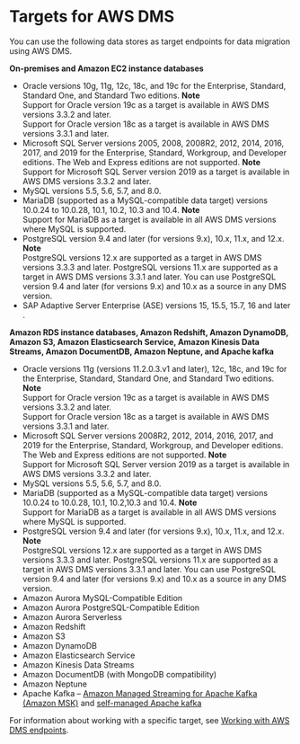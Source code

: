 # Targets for AWS DMS<a name="CHAP_Introduction.Targets"></a>

You can use the following data stores as target endpoints for data migration using AWS DMS\.

**On\-premises and Amazon EC2 instance databases**
+ Oracle versions 10g, 11g, 12c, 18c, and 19c for the Enterprise, Standard, Standard One, and Standard Two editions\.
**Note**  
Support for Oracle version 19c as a target is available in AWS DMS versions 3\.3\.2 and later\.  
Support for Oracle version 18c as a target is available in AWS DMS versions 3\.3\.1 and later\.
+ Microsoft SQL Server versions 2005, 2008, 2008R2, 2012, 2014, 2016, 2017, and 2019 for the Enterprise, Standard, Workgroup, and Developer editions\. The Web and Express editions are not supported\.
**Note**  
Support for Microsoft SQL Server version 2019 as a target is available in AWS DMS versions 3\.3\.2 and later\.
+ MySQL versions 5\.5, 5\.6, 5\.7, and 8\.0\.
+ MariaDB \(supported as a MySQL\-compatible data target\) versions 10\.0\.24 to 10\.0\.28, 10\.1, 10\.2, 10\.3 and 10\.4\.
**Note**  
Support for MariaDB as a target is available in all AWS DMS versions where MySQL is supported\.
+ PostgreSQL version 9\.4 and later \(for versions 9\.x\), 10\.x, 11\.x, and 12\.x\.
**Note**  
PostgreSQL versions 12\.x are supported as a target in AWS DMS versions 3\.3\.3 and later\.
PostgreSQL versions 11\.x are supported as a target in AWS DMS versions 3\.3\.1 and later\. You can use PostgreSQL version 9\.4 and later \(for versions 9\.x\) and 10\.x as a source in any DMS version\.
+ SAP Adaptive Server Enterprise \(ASE\) versions 15, 15\.5, 15\.7, 16 and later \.

**Amazon RDS instance databases, Amazon Redshift, Amazon DynamoDB, Amazon S3, Amazon Elasticsearch Service, Amazon Kinesis Data Streams, Amazon DocumentDB, Amazon Neptune, and Apache kafka**
+ Oracle versions 11g \(versions 11\.2\.0\.3\.v1 and later\), 12c, 18c, and 19c for the Enterprise, Standard, Standard One, and Standard Two editions\.
**Note**  
Support for Oracle version 19c as a target is available in AWS DMS versions 3\.3\.2 and later\.  
Support for Oracle version 18c as a target is available in AWS DMS versions 3\.3\.1 and later\.
+ Microsoft SQL Server versions 2008R2, 2012, 2014, 2016, 2017, and 2019 for the Enterprise, Standard, Workgroup, and Developer editions\. The Web and Express editions are not supported\.
**Note**  
Support for Microsoft SQL Server version 2019 as a target is available in AWS DMS versions 3\.3\.2 and later\.
+ MySQL versions 5\.5, 5\.6, 5\.7, and 8\.0\.
+ MariaDB \(supported as a MySQL\-compatible data target\) versions 10\.0\.24 to 10\.0\.28, 10\.1, 10\.2,10\.3 and 10\.4\.
**Note**  
Support for MariaDB as a target is available in all AWS DMS versions where MySQL is supported\.
+ PostgreSQL version 9\.4 and later \(for versions 9\.x\), 10\.x, 11\.x, and 12\.x\.
**Note**  
PostgreSQL versions 12\.x are supported as a target in AWS DMS versions 3\.3\.3 and later\.
PostgreSQL versions 11\.x are supported as a target in AWS DMS versions 3\.3\.1 and later\. You can use PostgreSQL version 9\.4 and later \(for versions 9\.x\) and 10\.x as a source in any DMS version\.
+ Amazon Aurora MySQL\-Compatible Edition
+ Amazon Aurora PostgreSQL\-Compatible Edition
+ Amazon Aurora Serverless
+ Amazon Redshift
+ Amazon S3
+ Amazon DynamoDB
+ Amazon Elasticsearch Service
+ Amazon Kinesis Data Streams
+ Amazon DocumentDB \(with MongoDB compatibility\)
+ Amazon Neptune
+ Apache Kafka – [Amazon Managed Streaming for Apache Kafka \(Amazon MSK\)](http://aws.amazon.com/msk/) and [self\-managed Apache kafka](https://kafka.apache.org/)

For information about working with a specific target, see [Working with AWS DMS endpoints](CHAP_Endpoints.md)\.